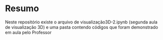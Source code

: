 # Resumo

Neste repositório existe o arquivo de visualização3D-2.ipynb (segunda aula de visualização 3D) e uma pasta contendo códigos que foram demonstrado em aula pelo Professor